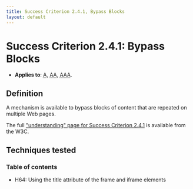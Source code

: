 ```yaml
---
title: Success Criterion 2.4.1, Bypass Blocks
layout: default
---
```


# Success Criterion 2.4.1: Bypass Blocks

- **Applies to**: <abbr title="Single A">A</abbr>, <abbr title="Double A">AA</abbr>, <abbr title="Triple A">AAA</abbr>.

## Definition

A mechanism is available to bypass blocks of content that are repeated on multiple Web pages.

The full ["understanding" page for Success Criterion 2.4.1](http://www.w3.org/TR/UNDERSTANDING-WCAG20/navigation-mechanisms-skip.html) is available from the W3C.

## Techniques tested

### Table of contents

- H64: Using the title attribute of the frame and iframe elements
